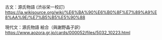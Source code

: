 古文：源氏物語 (渋谷栄一校訂)
https://ja.wikisource.org/wiki/%E6%BA%90%E6%B0%8F%E7%89%A9%E8%AA%9E/%E7%B5%B5%E5%90%88

現代文：源氏物語 絵合（與謝野晶子訳）
https://www.aozora.gr.jp/cards/000052/files/5032_10223.html
